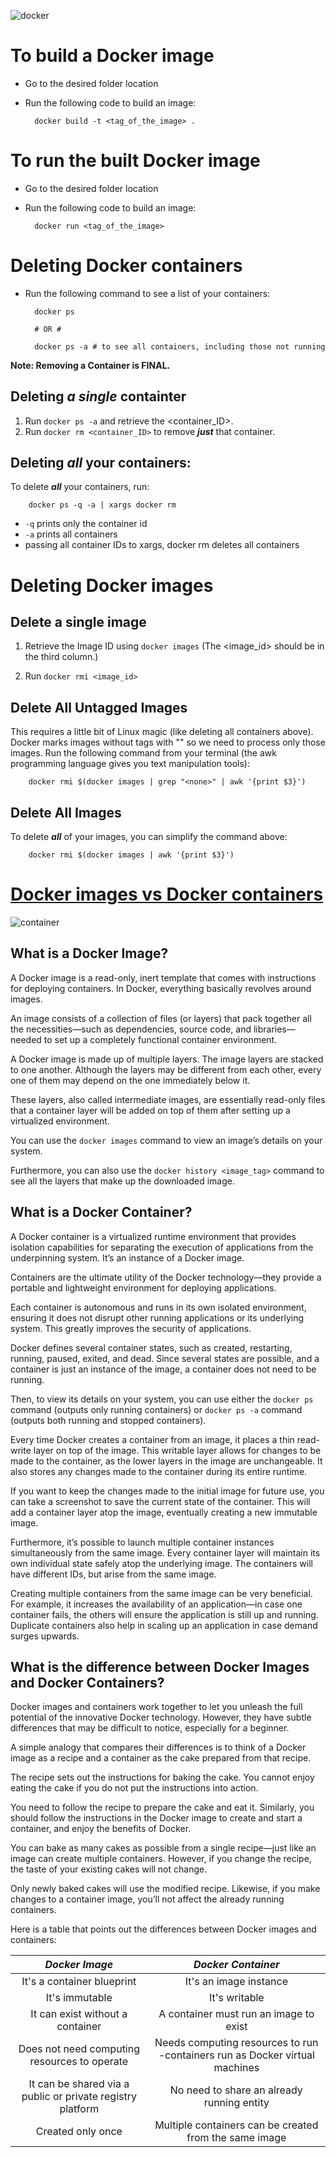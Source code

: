 ![docker](https://user-images.githubusercontent.com/38442315/117026161-d7124680-acfb-11eb-8bdb-f2aadd412052.jpg)

# To build a Docker image

* Go to the desired folder location
* Run the following code to build an image:

		docker build -t <tag_of_the_image> .

# To run the built Docker image

* Go to the desired folder location
* Run the following code to build an image:

        docker run <tag_of_the_image>

# Deleting Docker containers

* Run the following command to see a list of your containers:

        docker ps

        # OR #

        docker ps -a # to see all containers, including those not running

**Note: Removing a Container is FINAL.**

## Deleting ***a single*** containter

1. Run ```docker ps -a``` and retrieve the <container_ID>. 
2. Run ```docker rm <container_ID>``` to remove ***just*** that container.

## Deleting ***all*** your containers:

To delete ***all*** your containers, run:

        docker ps -q -a | xargs docker rm

* ```-q``` prints only the container id
* ```-a``` prints all containers
* passing all container IDs to xargs, docker rm deletes all containers

# Deleting Docker images

## Delete a single image

1. Retrieve the Image ID using ```docker images``` (The <image_id> should be in the third column.)

2. Run ```docker rmi <image_id>```

## Delete All Untagged Images

This requires a little bit of Linux magic (like deleting all containers above). Docker marks images without tags with "<none>" so we need to process only those images. Run the following command from your terminal (the awk programming language gives you text manipulation tools):

        docker rmi $(docker images | grep "<none>" | awk '{print $3}')

## Delete All Images

To delete ***all*** of your images, you can simplify the command above:

        docker rmi $(docker images | awk '{print $3}')
	
	
# [Docker images vs Docker containers](https://www.whitesourcesoftware.com/free-developer-tools/blog/docker-images-vs-docker-containers/)

![container](https://user-images.githubusercontent.com/38442315/117031311-bb5d6f00-ad00-11eb-8b4b-a30dce0ac7f0.jpg)

## What is a Docker Image?

A Docker image is a read-only, inert template that comes with instructions for deploying containers. In Docker, everything basically revolves around images.

An image consists of a collection of files (or layers) that pack together all the necessities—such as dependencies, source code, and libraries—needed to set up a completely functional container environment.

A Docker image is made up of multiple layers. The image layers are stacked to one another. Although the layers may be different from each other, every one of them may depend on the one immediately below it. 

These layers, also called intermediate images, are essentially read-only files that a container layer will be added on top of them after setting up a virtualized environment. 

You can use the ```docker images``` command to view an image’s details on your system.

Furthermore, you can also use the ```docker history <image_tag>``` command to see all the layers that make up the downloaded image.

## What is a Docker Container?

A Docker container is a virtualized runtime environment that provides isolation capabilities for separating the execution of applications from the underpinning system. It’s an instance of a Docker image.

Containers are the ultimate utility of the Docker technology—they provide a portable and lightweight environment for deploying applications.

Each container is autonomous and runs in its own isolated environment, ensuring it does not disrupt other running applications or its underlying system. This greatly improves the security of applications.

Docker defines several container states, such as created, restarting, running, paused, exited, and dead. Since several states are possible, and a container is just an instance of the image, a container does not need to be running.

Then, to view its details on your system, you can use either the ```docker ps``` command (outputs only running containers) or ```docker ps -a``` command (outputs both running and stopped containers). 

Every time Docker creates a container from an image, it places a thin read-write layer on top of the image. This writable layer allows for changes to be made to the container, as the lower layers in the image are unchangeable. It also stores any changes made to the container during its entire runtime.

If you want to keep the changes made to the initial image for future use, you can take a screenshot to save the current state of the container. This will add a container layer atop the image, eventually creating a new immutable image. 

Furthermore, it’s possible to launch multiple container instances simultaneously from the same image. Every container layer will maintain its own individual state safely atop the underlying image. The containers will have different IDs, but arise from the same image.

Creating multiple containers from the same image can be very beneficial. For example, it increases the availability of an application—in case one container fails, the others will ensure the application is still up and running. Duplicate containers also help in scaling up an application in case demand surges upwards.

## What is the difference between Docker Images and Docker Containers?

Docker images and containers work together to let you unleash the full potential of the innovative Docker technology. However, they have subtle differences that may be difficult to notice, especially for a beginner.

A simple analogy that compares their differences is to think of a Docker image as a recipe and a container as the cake prepared from that recipe.

The recipe sets out the instructions for baking the cake. You cannot enjoy eating the cake if you do not put the instructions into action. 

You need to follow the recipe to prepare the cake and eat it. Similarly, you should follow the instructions in the Docker image to create and start a container, and enjoy the benefits of Docker.

You can bake as many cakes as possible from a single recipe—just like an image can create multiple containers. However, if you change the recipe, the taste of your existing cakes will not change. 

Only newly baked cakes will use the modified recipe. Likewise, if you make changes to a container image, you’ll not affect the already running containers.

Here is a table that points out the differences between Docker images and containers:

|                      *****Docker Image*****                     |                             *****Docker Container*****                            |
|:----------------------------------------------------------:|:---------------------------------------------------------------------------:|
| It's a container blueprint                                 | It's an image instance                                                      |
| It's immutable                                             | It's writable                                                               |
| It can exist without a container                           | A container must run an image to exist                                      |
| Does not need computing resources to operate               | Needs computing resources to run -containers run as Docker virtual machines |
| It can be shared via a public or private registry platform | No need to share an already running entity                                  |
| Created only once                                          | Multiple containers can be created from the same image                      |
